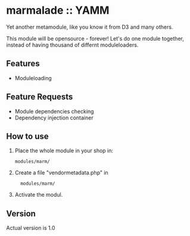 marmalade :: YAMM
=================
Yet another metamodule, like you know it from D3 and many others.

This module will be opensource - forever!
Let's do one module together, instead of having thousand of differnt moduleloaders.

Features
--------
*   Moduleloading

Feature Requests
----------------
*   Module dependencies checking
*   Dependency injection container

How to use
----------
1.    Place the whole module in your shop in:

          modules/marm/

2.    Create a file "vendormetadata.php" in

            modules/marm/
			
3.    Activate the modul.


Version
-------
Actual version is 1.0